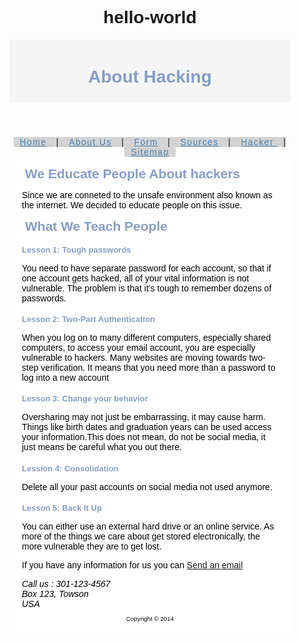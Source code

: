 # hello-world
<!DOCTYPE html>
<html lang="en">
<head>
<title>Cyber Security</title>
<meta charset="utf-8">
<meta name="viewport" content="width=device-width, initial-scale=1.0">
<style>
body {font-family:Verdana, Arial, sans-serif;
      background-image: url(Bimage2.jpg);
text-align: center;
}
#wrapper {
           width: 60%;
       margin: auto;
           min-width: 450px;
       max-width: 1020px;
} 
header { background-color: #F5F5F5;
         color: #869dc7;
         padding: 5px;
         text-align: center;
}
nav { float: top;
    width: 150px;
    letter-spacing:0.1em;
    display: inline;
    background-color: #D3D3D3;
} 
nav a { text-decoration: none; 
    padding: 10px;
}
nav a:link { color: #4682B4; 
            text-decoration: underline;
}
nav a:visited { color: #000080; }
nav a:hover { text-decoration: none;
}
#main{ background-color: #ffffff;
           color: #000000;
       padding: 10px 20px;
         overflow: auto; 
} 
h2 { color: #869dc7; 
     font-family: arial, sans-serif;
   margin: 5px;
   text-align: left;
}
h3 { font-size: small;
     font-weight: bold;
     color: #869dc7;
     text-align: left;}
p {
  text-align: left;
}
footer {font-size:70%;
         text-align: center;
         padding: 10px;
         background-color: white;
     clear: both;
}
address { 
          text-align: left;
          font-style: italic; 
        }
</style>
</head>
<body>
<div id="wrapper">
<header>
  <h1>About Hacking </h1>
</header>
<nav>
   <a href="index.html">Home</a> |
   <a href="aboutus.html">About Us</a> |
   <a href="form.html">Form</a> |
   <a href="sources.html">Sources</a> |
   <a href="hacker.html"> Hacker </a> |
   <a href="sitemap.html"> Sitemap </a>
</nav>
<div id="main">
<h2> We Educate People About hackers </h2>
<p> Since we are conneted to the unsafe environment also known as the internet. We decided to educate people on this issue. </p>
<h2> What We Teach People </h2>
<h3> Lesson 1: Tough passwords </h3>
<p>You need to have separate password for each account, so that if one account gets hacked, all of your vital information is not vulnerable. The problem is that it's tough to remember dozens of passwords. </p>
<h3> Lesson 2: Two-Part Authentication </h3>
<p>When you log on to many different computers, especially shared computers, to access your email account, you are especially vulnerable to hackers. Many websites are moving towards two-step verification. It means that you need more than a password to log into a new account </p>
<h3> Lesson 3: Change your behavior </h3>
<p>Oversharing may not just be embarrassing, it may cause harm. Things like birth dates and graduation years can be used access your information.This does not mean, do not be social media, it just means be careful what you out there. </p>
<h3> Lession 4: Consolidation </h3>
<p>Delete all your past accounts on social media not used anymore. </p>
<h3> Lesson 5: Back It Up </h3>
<p>You can either use an external hard drive or an online service. As more of the things we care about get stored electronically, the more vulnerable they are to get lost.</p>
<p> If you have any information for us you can <a href="mailto:dosany1@students.towson.edu">Send an email</a></p>
<address>
Call us : 301-123-4567<br> 
Box 123, Towson<br>
USA
</address>
<footer>
Copyright &copy; 2014
</footer>
</body>
</html>

